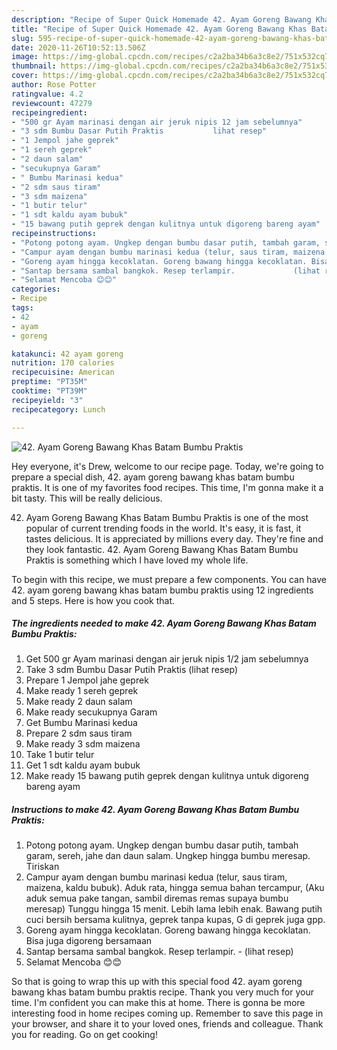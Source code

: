 ```yaml
---
description: "Recipe of Super Quick Homemade 42. Ayam Goreng Bawang Khas Batam Bumbu Praktis"
title: "Recipe of Super Quick Homemade 42. Ayam Goreng Bawang Khas Batam Bumbu Praktis"
slug: 595-recipe-of-super-quick-homemade-42-ayam-goreng-bawang-khas-batam-bumbu-praktis
date: 2020-11-26T10:52:13.506Z
image: https://img-global.cpcdn.com/recipes/c2a2ba34b6a3c8e2/751x532cq70/42-ayam-goreng-bawang-khas-batam-bumbu-praktis-foto-resep-utama.jpg
thumbnail: https://img-global.cpcdn.com/recipes/c2a2ba34b6a3c8e2/751x532cq70/42-ayam-goreng-bawang-khas-batam-bumbu-praktis-foto-resep-utama.jpg
cover: https://img-global.cpcdn.com/recipes/c2a2ba34b6a3c8e2/751x532cq70/42-ayam-goreng-bawang-khas-batam-bumbu-praktis-foto-resep-utama.jpg
author: Rose Potter
ratingvalue: 4.2
reviewcount: 47279
recipeingredient:
- "500 gr Ayam marinasi dengan air jeruk nipis 12 jam sebelumnya"
- "3 sdm Bumbu Dasar Putih Praktis           lihat resep"
- "1 Jempol jahe geprek"
- "1 sereh geprek"
- "2 daun salam"
- "secukupnya Garam"
- " Bumbu Marinasi kedua"
- "2 sdm saus tiram"
- "3 sdm maizena"
- "1 butir telur"
- "1 sdt kaldu ayam bubuk"
- "15 bawang putih geprek dengan kulitnya untuk digoreng bareng ayam"
recipeinstructions:
- "Potong potong ayam. Ungkep dengan bumbu dasar putih, tambah garam, sereh, jahe dan daun salam. Ungkep hingga bumbu meresap. Tiriskan"
- "Campur ayam dengan bumbu marinasi kedua (telur, saus tiram, maizena, kaldu bubuk). Aduk rata, hingga semua bahan tercampur, (Aku aduk semua pake tangan, sambil diremas remas supaya bumbu meresap) Tunggu hingga 15 menit. Lebih lama lebih enak. Bawang putih cuci bersih bersama kulitnya, geprek tanpa kupas, G di geprek juga gpp."
- "Goreng ayam hingga kecoklatan. Goreng bawang hingga kecoklatan. Bisa juga digoreng bersamaan"
- "Santap bersama sambal bangkok. Resep terlampir.             (lihat resep)"
- "Selamat Mencoba 😊😊"
categories:
- Recipe
tags:
- 42
- ayam
- goreng

katakunci: 42 ayam goreng 
nutrition: 170 calories
recipecuisine: American
preptime: "PT35M"
cooktime: "PT39M"
recipeyield: "3"
recipecategory: Lunch

---
```



![42. Ayam Goreng Bawang Khas Batam Bumbu Praktis](https://img-global.cpcdn.com/recipes/c2a2ba34b6a3c8e2/751x532cq70/42-ayam-goreng-bawang-khas-batam-bumbu-praktis-foto-resep-utama.jpg)

Hey everyone, it's Drew, welcome to our recipe page. Today, we're going to prepare a special dish, 42. ayam goreng bawang khas batam bumbu praktis. It is one of my favorites food recipes. This time, I'm gonna make it a bit tasty. This will be really delicious.



42. Ayam Goreng Bawang Khas Batam Bumbu Praktis is one of the most popular of current trending foods in the world. It's easy, it is fast, it tastes delicious. It is appreciated by millions every day. They're fine and they look fantastic. 42. Ayam Goreng Bawang Khas Batam Bumbu Praktis is something which I have loved my whole life.


To begin with this recipe, we must prepare a few components. You can have 42. ayam goreng bawang khas batam bumbu praktis using 12 ingredients and 5 steps. Here is how you cook that.

<!--inarticleads1-->

##### The ingredients needed to make 42. Ayam Goreng Bawang Khas Batam Bumbu Praktis:

1. Get 500 gr Ayam marinasi dengan air jeruk nipis 1/2 jam sebelumnya
1. Take 3 sdm Bumbu Dasar Putih Praktis           (lihat resep)
1. Prepare 1 Jempol jahe geprek
1. Make ready 1 sereh geprek
1. Make ready 2 daun salam
1. Make ready secukupnya Garam
1. Get  Bumbu Marinasi kedua
1. Prepare 2 sdm saus tiram
1. Make ready 3 sdm maizena
1. Take 1 butir telur
1. Get 1 sdt kaldu ayam bubuk
1. Make ready 15 bawang putih geprek dengan kulitnya untuk digoreng bareng ayam




<!--inarticleads2-->

##### Instructions to make 42. Ayam Goreng Bawang Khas Batam Bumbu Praktis:

1. Potong potong ayam. Ungkep dengan bumbu dasar putih, tambah garam, sereh, jahe dan daun salam. Ungkep hingga bumbu meresap. Tiriskan
1. Campur ayam dengan bumbu marinasi kedua (telur, saus tiram, maizena, kaldu bubuk). Aduk rata, hingga semua bahan tercampur, (Aku aduk semua pake tangan, sambil diremas remas supaya bumbu meresap) Tunggu hingga 15 menit. Lebih lama lebih enak. Bawang putih cuci bersih bersama kulitnya, geprek tanpa kupas, G di geprek juga gpp.
1. Goreng ayam hingga kecoklatan. Goreng bawang hingga kecoklatan. Bisa juga digoreng bersamaan
1. Santap bersama sambal bangkok. Resep terlampir. -             (lihat resep)
1. Selamat Mencoba 😊😊




So that is going to wrap this up with this special food 42. ayam goreng bawang khas batam bumbu praktis recipe. Thank you very much for your time. I'm confident you can make this at home. There is gonna be more interesting food in home recipes coming up. Remember to save this page in your browser, and share it to your loved ones, friends and colleague. Thank you for reading. Go on get cooking!
